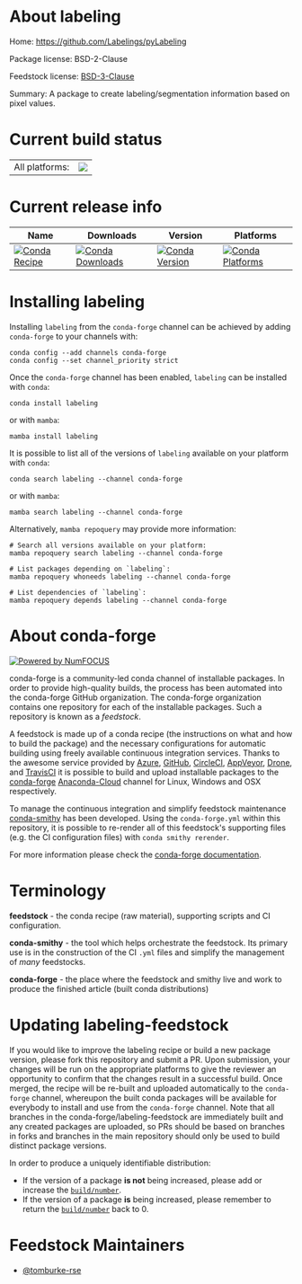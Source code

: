 About labeling
==============

Home: https://github.com/Labelings/pyLabeling

Package license: BSD-2-Clause

Feedstock license: [BSD-3-Clause](https://github.com/conda-forge/labeling-feedstock/blob/main/LICENSE.txt)

Summary: A package to create labeling/segmentation information based on pixel values.

Current build status
====================


<table><tr><td>All platforms:</td>
    <td>
      <a href="https://dev.azure.com/conda-forge/feedstock-builds/_build/latest?definitionId=15798&branchName=main">
        <img src="https://dev.azure.com/conda-forge/feedstock-builds/_apis/build/status/labeling-feedstock?branchName=main">
      </a>
    </td>
  </tr>
</table>

Current release info
====================

| Name | Downloads | Version | Platforms |
| --- | --- | --- | --- |
| [![Conda Recipe](https://img.shields.io/badge/recipe-labeling-green.svg)](https://anaconda.org/conda-forge/labeling) | [![Conda Downloads](https://img.shields.io/conda/dn/conda-forge/labeling.svg)](https://anaconda.org/conda-forge/labeling) | [![Conda Version](https://img.shields.io/conda/vn/conda-forge/labeling.svg)](https://anaconda.org/conda-forge/labeling) | [![Conda Platforms](https://img.shields.io/conda/pn/conda-forge/labeling.svg)](https://anaconda.org/conda-forge/labeling) |

Installing labeling
===================

Installing `labeling` from the `conda-forge` channel can be achieved by adding `conda-forge` to your channels with:

```
conda config --add channels conda-forge
conda config --set channel_priority strict
```

Once the `conda-forge` channel has been enabled, `labeling` can be installed with `conda`:

```
conda install labeling
```

or with `mamba`:

```
mamba install labeling
```

It is possible to list all of the versions of `labeling` available on your platform with `conda`:

```
conda search labeling --channel conda-forge
```

or with `mamba`:

```
mamba search labeling --channel conda-forge
```

Alternatively, `mamba repoquery` may provide more information:

```
# Search all versions available on your platform:
mamba repoquery search labeling --channel conda-forge

# List packages depending on `labeling`:
mamba repoquery whoneeds labeling --channel conda-forge

# List dependencies of `labeling`:
mamba repoquery depends labeling --channel conda-forge
```


About conda-forge
=================

[![Powered by
NumFOCUS](https://img.shields.io/badge/powered%20by-NumFOCUS-orange.svg?style=flat&colorA=E1523D&colorB=007D8A)](https://numfocus.org)

conda-forge is a community-led conda channel of installable packages.
In order to provide high-quality builds, the process has been automated into the
conda-forge GitHub organization. The conda-forge organization contains one repository
for each of the installable packages. Such a repository is known as a *feedstock*.

A feedstock is made up of a conda recipe (the instructions on what and how to build
the package) and the necessary configurations for automatic building using freely
available continuous integration services. Thanks to the awesome service provided by
[Azure](https://azure.microsoft.com/en-us/services/devops/), [GitHub](https://github.com/),
[CircleCI](https://circleci.com/), [AppVeyor](https://www.appveyor.com/),
[Drone](https://cloud.drone.io/welcome), and [TravisCI](https://travis-ci.com/)
it is possible to build and upload installable packages to the
[conda-forge](https://anaconda.org/conda-forge) [Anaconda-Cloud](https://anaconda.org/)
channel for Linux, Windows and OSX respectively.

To manage the continuous integration and simplify feedstock maintenance
[conda-smithy](https://github.com/conda-forge/conda-smithy) has been developed.
Using the ``conda-forge.yml`` within this repository, it is possible to re-render all of
this feedstock's supporting files (e.g. the CI configuration files) with ``conda smithy rerender``.

For more information please check the [conda-forge documentation](https://conda-forge.org/docs/).

Terminology
===========

**feedstock** - the conda recipe (raw material), supporting scripts and CI configuration.

**conda-smithy** - the tool which helps orchestrate the feedstock.
                   Its primary use is in the construction of the CI ``.yml`` files
                   and simplify the management of *many* feedstocks.

**conda-forge** - the place where the feedstock and smithy live and work to
                  produce the finished article (built conda distributions)


Updating labeling-feedstock
===========================

If you would like to improve the labeling recipe or build a new
package version, please fork this repository and submit a PR. Upon submission,
your changes will be run on the appropriate platforms to give the reviewer an
opportunity to confirm that the changes result in a successful build. Once
merged, the recipe will be re-built and uploaded automatically to the
`conda-forge` channel, whereupon the built conda packages will be available for
everybody to install and use from the `conda-forge` channel.
Note that all branches in the conda-forge/labeling-feedstock are
immediately built and any created packages are uploaded, so PRs should be based
on branches in forks and branches in the main repository should only be used to
build distinct package versions.

In order to produce a uniquely identifiable distribution:
 * If the version of a package **is not** being increased, please add or increase
   the [``build/number``](https://docs.conda.io/projects/conda-build/en/latest/resources/define-metadata.html#build-number-and-string).
 * If the version of a package **is** being increased, please remember to return
   the [``build/number``](https://docs.conda.io/projects/conda-build/en/latest/resources/define-metadata.html#build-number-and-string)
   back to 0.

Feedstock Maintainers
=====================

* [@tomburke-rse](https://github.com/tomburke-rse/)

